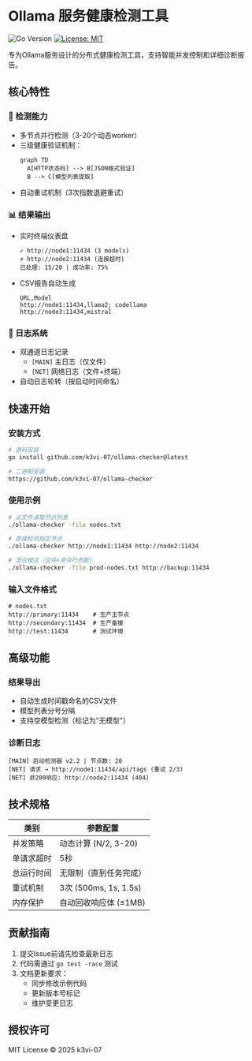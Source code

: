 # Ollama 服务健康检测工具

![Go Version](https://img.shields.io/badge/go-1.21+-blue)
[![License: MIT](https://img.shields.io/badge/License-MIT-yellow.svg)](https://opensource.org/licenses/MIT)

专为Ollama服务设计的分布式健康检测工具，支持智能并发控制和详细诊断报告。

## 核心特性

### 🚀 检测能力
- 多节点并行检测（3-20个动态worker）
- 三级健康验证机制：
  ```mermaid
  graph TD
    A[HTTP状态码] --> B[JSON格式验证]
    B --> C[模型列表提取]
  ```
- 自动重试机制（3次指数退避重试）

### 📊 结果输出
- 实时终端仪表盘
  ```
  ✓ http://node1:11434 (3 models)
  ✗ http://node2:11434 (连接超时)
  已处理: 15/20 | 成功率: 75%
  ```
- CSV报告自动生成
  ```csv
  URL,Model
  http://node1:11434,llama2; codellama
  http://node3:11434,mistral
  ```

### 📁 日志系统
- 双通道日志记录
  - `[MAIN]` 主日志（仅文件）
  - `[NET]` 网络日志（文件+终端）
- 自动日志轮转（按启动时间命名）

## 快速开始

### 安装方式
```bash
# 源码安装
go install github.com/k3vi-07/ollama-checker@latest

# 二进制安装
https://github.com/k3vi-07/ollama-checker
```

### 使用示例
```bash
# 从文件读取节点列表
./ollama-checker -file nodes.txt

# 直接检测指定节点
./ollama-checker http://node1:11434 http://node2:11434

# 混合模式（文件+命令行参数）
./ollama-checker -file prod-nodes.txt http://backup:11434
```

### 输入文件格式
```text
# nodes.txt
http://primary:11434    # 生产主节点
http://secondary:11434  # 生产备援
http://test:11434       # 测试环境
```

## 高级功能

### 结果导出
- 自动生成时间戳命名的CSV文件
- 模型列表分号分隔
- 支持空模型检测（标记为"无模型"）

### 诊断日志
```log
[MAIN] 启动检测器 v2.2 | 节点数: 20
[NET] 请求 → http://node1:11434/api/tags (重试 2/3)
[NET] 非200响应: http://node2:11434 (404)
```

## 技术规格

| 类别         | 参数配置                  |
|--------------|-------------------------|
| 并发策略     | 动态计算 (N/2, 3-20)     |
| 单请求超时   | 5秒                     |
| 总运行时间   | 无限制（直到任务完成）   |
| 重试机制     | 3次 (500ms, 1s, 1.5s)  |
| 内存保护     | 自动回收响应体 (≤1MB)   |

## 贡献指南

1. 提交Issue前请先检查最新日志
2. 代码需通过 `go test -race` 测试
3. 文档更新要求：
   - 同步修改示例代码
   - 更新版本号标记
   - 维护变更日志

## 授权许可
MIT License © 2025 k3vi-07
